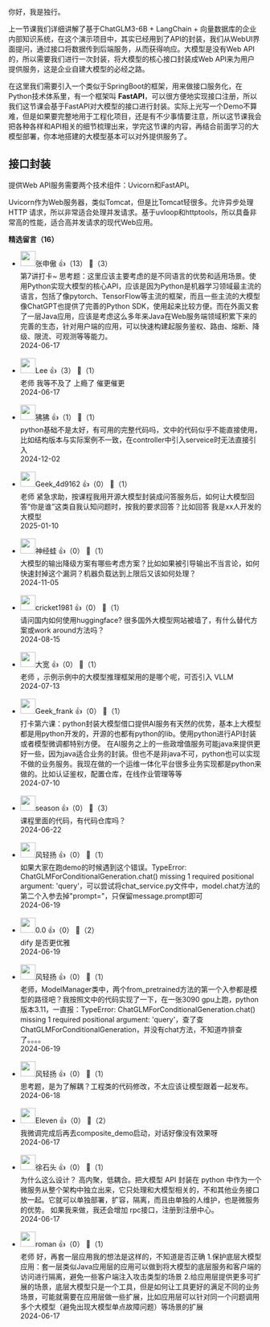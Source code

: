 你好，我是独行。

上一节课我们详细讲解了基于ChatGLM3-6B + LangChain + 向量数据库的企业内部知识系统，在这个演示项目中，其实已经用到了API的封装，我们从WebUI界面提问，通过接口将数据传到后端服务，从而获得响应。大模型是没有Web API的，所以需要我们进行一次封装，将大模型的核心接口封装成Web API来为用户提供服务，这是企业自建大模型的必经之路。

在这里我们需要引入一个类似于SpringBoot的框架，用来做接口服务化，在Python技术体系里，有一个框架叫 **FastAPI**，可以很方便地实现接口注册，所以我们这节课会基于FastAPI对大模型的接口进行封装。实际上光写一个Demo不算难，但是如果要完整地用于工程化项目，还是有不少事情要注意，所以这节课我会把各种各样和API相关的细节梳理出来，学完这节课的内容，再结合前面学习的大模型部署，你本地搭建的大模型基本可以对外提供服务了。

## 接口封装

提供Web API服务需要两个技术组件：Uvicorn和FastAPI。

Uvicorn作为Web服务器，类似Tomcat，但是比Tomcat轻很多。允许异步处理 HTTP 请求，所以非常适合处理并发请求。基于uvloop和httptools，所以具备非常高的性能，适合高并发请求的现代Web应用。
<div><strong>精选留言（16）</strong></div><ul>
<li><img src="https://static001.geekbang.org/account/avatar/00/12/0a/a4/828a431f.jpg" width="30px"><span>张申傲</span> 👍（13） 💬（3）<div>第7讲打卡~
思考题：这里应该主要考虑的是不同语言的优势和适用场景。使用Python实现大模型的核心API，应该是因为Python是机器学习领域最主流的语言，包括了像pytorch、TensorFlow等主流的框架，而且一些主流的大模型像ChatGPT也提供了完善的Python SDK，使用起来比较方便。而在外面又套了一层Java应用，应该是考虑这么多年来Java在Web服务端领域积累下来的完善的生态，针对用户端的应用，可以快速构建起服务鉴权、路由、熔断、降级、限流、可观测等等能力。</div>2024-06-17</li><br/><li><img src="https://static001.geekbang.org/account/avatar/00/10/2d/86/07a10be2.jpg" width="30px"><span>Lee</span> 👍（3） 💬（1）<div>老师 我等不及了  上瘾了  催更催更</div>2024-06-17</li><br/><li><img src="https://static001.geekbang.org/account/avatar/00/12/f4/b7/5c775af5.jpg" width="30px"><span>狒狒</span> 👍（1） 💬（1）<div>python基础不是太好，有可用的完整代码吗，文中的代码似乎不能直接使用，比如结构版本与实际案例不一致，在controller中引入serveice时无法直接引入</div>2024-12-02</li><br/><li><img src="" width="30px"><span>Geek_4d9162</span> 👍（0） 💬（1）<div>老师 紧急求助，按课程我用开源大模型封装成问答服务后，如何让大模型回答“你是谁”这类自我认知问题时，按我的要求回答？比如回答 我是xx人开发的大模型</div>2025-01-10</li><br/><li><img src="https://static001.geekbang.org/account/avatar/00/3c/7a/e8/c86468e8.jpg" width="30px"><span>神经蛙</span> 👍（0） 💬（1）<div>大模型的输出降级方案有哪些考虑方案？比如如果被引导输出不当言论，如何快速封掉这个漏洞？机器负载达到上限后又该如何处理？</div>2024-11-05</li><br/><li><img src="https://static001.geekbang.org/account/avatar/00/0f/48/f3/65c7e3ef.jpg" width="30px"><span>cricket1981</span> 👍（0） 💬（1）<div>请问国内如何使用huggingface? 很多国外大模型网站被墙了，有什么替代方案或work around方法吗？</div>2024-08-15</li><br/><li><img src="https://static001.geekbang.org/account/avatar/00/10/57/a3/4bcf1b59.jpg" width="30px"><span>大宽</span> 👍（0） 💬（1）<div>老师 ，示例示例中的大模型推理框架用的是哪个呢，可否引入 VLLM</div>2024-07-13</li><br/><li><img src="https://thirdwx.qlogo.cn/mmopen/vi_32/DYAIOgq83erG6I79WlHDjs51JOff9GBibD4Fh2PhITQMvmh2aTUVzH2BKia1tFLLoQr7VFeZddywwRoZlVUyhDDQ/132" width="30px"><span>Geek_frank</span> 👍（0） 💬（1）<div>打卡第六课：python封装大模型借口提供AI服务有天然的优势，基本上大模型都是用python开发的，开源的也都有python的lib。使用python进行API封装或者模型微调都特别方便。 在AI服务之上的一些政增值服务可能java来提供更好一些，因为java适合业务的封装。但也不是非java不可，python也可以实现不做的业务服务。我现在做的一个运维一体化平台很多业务实现都是python来做的。比如认证鉴权，配置仓库，在线作业管理等等</div>2024-07-10</li><br/><li><img src="https://static001.geekbang.org/account/avatar/00/2c/2b/8e/4d24c872.jpg" width="30px"><span>season</span> 👍（0） 💬（3）<div>课程里面的代码，有代码仓库吗？</div>2024-06-22</li><br/><li><img src="https://static001.geekbang.org/account/avatar/00/17/8b/4b/15ab499a.jpg" width="30px"><span>风轻扬</span> 👍（0） 💬（1）<div>如果大家在跑demo的时候遇到这个错误。TypeError: ChatGLMForConditionalGeneration.chat() missing 1 required positional argument: &#39;query&#39;，可以尝试将chat_service.py文件中，model.chat方法的第二个入参去掉&quot;prompt=&quot;，只保留message.prompt即可</div>2024-06-19</li><br/><li><img src="https://static001.geekbang.org/account/avatar/00/22/45/bd/df16cf9d.jpg" width="30px"><span>0.0</span> 👍（0） 💬（2）<div>dify 是否更优雅</div>2024-06-19</li><br/><li><img src="https://static001.geekbang.org/account/avatar/00/17/8b/4b/15ab499a.jpg" width="30px"><span>风轻扬</span> 👍（0） 💬（1）<div>老师，ModelManager类中，两个from_pretrained方法的第一个入参都是模型的路径吧？我按照文中的代码实现了一下，在一张3090 gpu上跑，python版本3.11，一直报：TypeError: ChatGLMForConditionalGeneration.chat() missing 1 required positional argument: &#39;query&#39;，查了查ChatGLMForConditionalGeneration，并没有chat方法，不知道咋排查了。。。。</div>2024-06-19</li><br/><li><img src="https://static001.geekbang.org/account/avatar/00/17/8b/4b/15ab499a.jpg" width="30px"><span>风轻扬</span> 👍（0） 💬（1）<div>思考题，是为了解耦？工程类的代码修改，不太应该让模型跟着一起发布。</div>2024-06-18</li><br/><li><img src="https://static001.geekbang.org/account/avatar/00/11/d4/44/0ec958f4.jpg" width="30px"><span>Eleven</span> 👍（0） 💬（2）<div>我微调完成后再去composite_demo启动，对话好像没有效果呀
</div>2024-06-17</li><br/><li><img src="https://static001.geekbang.org/account/avatar/00/0f/ce/6d/530df0dd.jpg" width="30px"><span>徐石头</span> 👍（0） 💬（1）<div>为什么这么设计？
高内聚，低耦合。把大模型 API 封装在 python 中作为一个微服务从整个架构中独立出来，它只处理和大模型相关的，不和其他业务接口放一起。它就可以单独部署，扩容，隔离，而且由单独的人维护，也是微服务的优势。
如果我来做，我还会增加 rpc接口，注册到注册中心。</div>2024-06-17</li><br/><li><img src="http://thirdwx.qlogo.cn/mmopen/vi_32/Q0j4TwGTfTJZO3Xkicd9Cy8tAian8JnxqVianHNggKcMtdx6sKrQygxnCUKib3ERXIxiaFqkFyhPibkCGzpbdTOiaGvSA/132" width="30px"><span>roman</span> 👍（0） 💬（1）<div>老师 好，再套一层应用我的想法是这样的，不知道是否正确 
1.保护底层大模型应用：套一层类似Java应用层的应用可以做到将大模型的底层服务和客户端的访问进行隔离，避免一些客户端注入攻击类型的场景
2.给应用层提供更多可扩展的场景，底层大模型只是一个工具，但是如何让工具更好的满足不同的业务场景，可能就需要在应用层做一些扩展，比如应用层可以针对同一个问题调用多个大模型（避免出现大模型单点故障问题）等场景的扩展</div>2024-06-17</li><br/>
</ul>